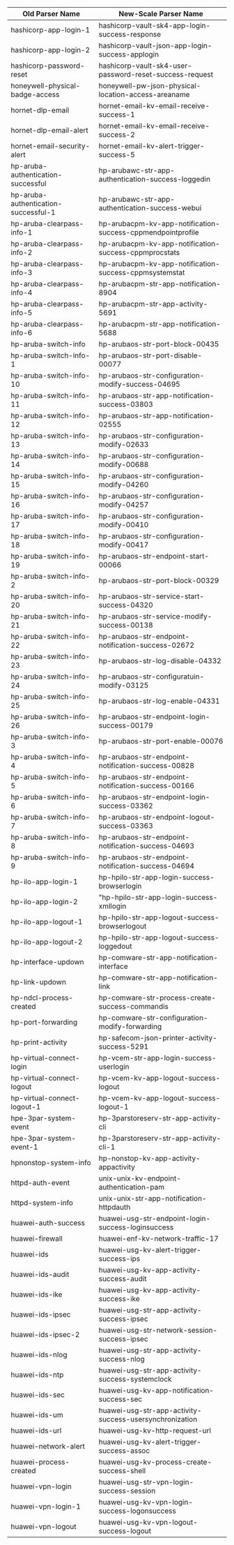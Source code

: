 | Old Parser Name                      | New-Scale Parser Name                                       |
| ------------------------------------ | ----------------------------------------------------------- |
| hashicorp-app-login-1                | hashicorp-vault-sk4-app-login-success-response              |
| hashicorp-app-login-2                | hashicorp-vault-json-app-login-success-applogin             |
| hashicorp-password-reset             | hashicorp-vault-sk4-user-password-reset-success-request     |
| honeywell-physical-badge-access      | honeywell-pw-json-physical-location-access-areaname         |
| hornet-dlp-email                     | hornet-email-kv-email-receive-success-1                     |
| hornet-dlp-email-alert               | hornet-email-kv-email-receive-success-2                     |
| hornet-email-security-alert          | hornet-email-kv-alert-trigger-success-5                     |
| hp-aruba-authentication-successful   | hp-arubawc-str-app-authentication-success-loggedin          |
| hp-aruba-authentication-successful-1 | hp-arubawc-str-app-authentication-success-webui             |
| hp-aruba-clearpass-info-1            | hp-arubacpm-kv-app-notification-success-cppmendpointprofile |
| hp-aruba-clearpass-info-2            | hp-arubacpm-kv-app-notification-success-cppmprocstats       |
| hp-aruba-clearpass-info-3            | hp-arubacpm-kv-app-notification-success-cppmsystemstat      |
| hp-aruba-clearpass-info-4            | hp-arubacpm-str-app-notification-8904                       |
| hp-aruba-clearpass-info-5            | hp-arubacpm-str-app-activity-5691                           |
| hp-aruba-clearpass-info-6            | hp-arubacpm-str-app-notification-5688                       |
| hp-aruba-switch-info                 | hp-arubaos-str-port-block-00435                             |
| hp-aruba-switch-info-1               | hp-arubaos-str-port-disable-00077                           |
| hp-aruba-switch-info-10              | hp-arubaos-str-configuration-modify-success-04695           |
| hp-aruba-switch-info-11              | hp-arubaos-str-app-notification-success-03803               |
| hp-aruba-switch-info-12              | hp-arubaos-str-app-notification-02555                       |
| hp-aruba-switch-info-13              | hp-arubaos-str-configuration-modify-02633                   |
| hp-aruba-switch-info-14              | hp-arubaos-str-configuration-modify-00688                   |
| hp-aruba-switch-info-15              | hp-arubaos-str-configuration-modify-04260                   |
| hp-aruba-switch-info-16              | hp-arubaos-str-configuration-modify-04257                   |
| hp-aruba-switch-info-17              | hp-arubaos-str-configuration-modify-00410                   |
| hp-aruba-switch-info-18              | hp-arubaos-str-configuration-modify-00417                   |
| hp-aruba-switch-info-19              | hp-arubaos-str-endpoint-start-00066                         |
| hp-aruba-switch-info-2               | hp-arubaos-str-port-block-00329                             |
| hp-aruba-switch-info-20              | hp-arubaos-str-service-start-success-04320                  |
| hp-aruba-switch-info-21              | hp-arubaos-str-service-modify-success-00138                 |
| hp-aruba-switch-info-22              | hp-arubaos-str-endpoint-notification-success-02672          |
| hp-aruba-switch-info-23              | hp-arubaos-str-log-disable-04332                            |
| hp-aruba-switch-info-24              | hp-arubaos-str-configuratuin-modify-03125                   |
| hp-aruba-switch-info-25              | hp-arubaos-str-log-enable-04331                             |
| hp-aruba-switch-info-26              | hp-arubaos-str-endpoint-login-success-00179                 |
| hp-aruba-switch-info-3               | hp-arubaos-str-port-enable-00076                            |
| hp-aruba-switch-info-4               | hp-arubaos-str-endpoint-notification-success-00828          |
| hp-aruba-switch-info-5               | hp-arubaos-str-endpoint-notification-success-00166          |
| hp-aruba-switch-info-6               | hp-arubaos-str-endpoint-login-success-03362                 |
| hp-aruba-switch-info-7               | hp-arubaos-str-endpoint-logout-success-03363                |
| hp-aruba-switch-info-8               | hp-arubaos-str-endpoint-notification-success-04693          |
| hp-aruba-switch-info-9               | hp-arubaos-str-endpoint-notification-success-04694          |
| hp-ilo-app-login-1                   | hp-hpilo-str-app-login-success-browserlogin                 |
| hp-ilo-app-login-2                   | "hp-hpilo-str-app-login-success-xmllogin                    |
| hp-ilo-app-logout-1                  | hp-hpilo-str-app-logout-success-browserlogout               |
| hp-ilo-app-logout-2                  | hp-hpilo-str-app-logout-success-loggedout                   |
| hp-interface-updown                  | hp-comware-str-app-notification-interface                   |
| hp-link-updown                       | hp-comware-str-app-notification-link                        |
| hp-ndcl-process-created              | hp-comware-str-process-create-success-commandis             |
| hp-port-forwarding                   | hp-comware-str-configuration-modify-forwarding              |
| hp-print-activity                    | hp-safecom-json-printer-activity-success-5291               |
| hp-virtual-connect-login             | hp-vcem-str-app-login-success-userlogin                     |
| hp-virtual-connect-logout            | hp-vcem-kv-app-logout-success-logout                        |
| hp-virtual-connect-logout-1          | hp-vcem-kv-app-logout-success-logout-1                      |
| hpe-3par-system-event                | hp-3parstoreserv-str-app-activity-cli                       |
| hpe-3par-system-event-1              | hp-3parstoreserv-str-app-activity-cli-1                     |
| hpnonstop-system-info                | hp-nonstop-kv-app-activity-appactivity                      |
| httpd-auth-event                     | unix-unix-kv-endpoint-authentication-pam                    |
| httpd-system-info                    | unix-unix-str-app-notification-httpdauth                    |
| huawei-auth-success                  | huawei-usg-str-endpoint-login-success-loginsuccess          |
| huawei-firewall                      | huawei-enf-kv-network-traffic-17                            |
| huawei-ids                           | huawei-usg-kv-alert-trigger-success-ips                     |
| huawei-ids-audit                     | huawei-usg-kv-app-activity-success-audit                    |
| huawei-ids-ike                       | huawei-usg-kv-app-activity-success-ike                      |
| huawei-ids-ipsec                     | huawei-usg-str-app-activity-success-ipsec                   |
| huawei-ids-ipsec-2                   | huawei-usg-str-network-session-success-ipsec                |
| huawei-ids-nlog                      | huawei-usg-str-app-activity-success-nlog                    |
| huawei-ids-ntp                       | huawei-usg-str-app-activity-success-systemclock             |
| huawei-ids-sec                       | huawei-usg-kv-app-notification-success-sec                  |
| huawei-ids-um                        | huawei-usg-str-app-activity-success-usersynchronization     |
| huawei-ids-url                       | huawei-usg-kv-http-request-url                              |
| huawei-network-alert                 | huawei-usg-kv-alert-trigger-success-assoc                   |
| huawei-process-created               | huawei-usg-kv-process-create-success-shell                  |
| huawei-vpn-login                     | huawei-usg-str-vpn-login-success-session                    |
| huawei-vpn-login-1                   | huawei-usg-kv-vpn-login-success-logonsuccess                |
| huawei-vpn-logout                    | huawei-usg-kv-vpn-logout-success-logout                     |
